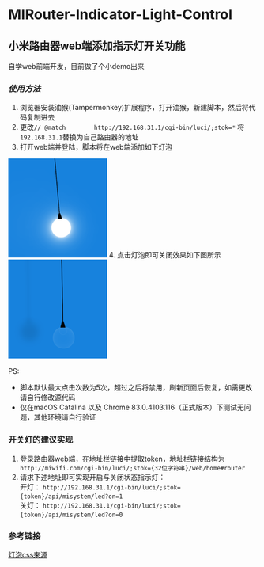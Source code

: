 # MIRouter-Indicator-Light-Control
## 小米路由器web端添加指示灯开关功能

自学web前端开发，目前做了个小demo出来

### *使用方法*

1. 浏览器安装油猴(Tampermonkey)扩展程序，打开油猴，新建脚本，然后将代码复制进去
2. 更改`// @match        http://192.168.31.1/cgi-bin/luci/;stok=*` 将 `192.168.31.1`替换为自己路由器的地址
3. 打开web端并登陆，脚本将在web端添加如下灯泡
<img src='./image/led_on.png'  width = '200px'>
4. 点击灯泡即可关闭效果如下图所示
<img src='./image/led_off.png'  width = '200px'>

PS:
+ 脚本默认最大点击次数为5次，超过之后将禁用，刷新页面后恢复，如需更改请自行修改源代码
+ 仅在macOS Catalina 以及 Chrome 83.0.4103.116（正式版本）下测试无问题，其他环境请自行验证

### 开关灯的建议实现
1. 登录路由器web端，在地址栏链接中提取token，地址栏链接结构为 `http://miwifi.com/cgi-bin/luci/;stok={32位字符串}/web/home#router`
2. 请求下述地址即可实现开启与关闭状态指示灯：  
开灯： 
`http://192.168.31.1/cgi-bin/luci/;stok={token}/api/misystem/led?on=1`  
关灯：
`http://192.168.31.1/cgi-bin/luci/;stok={token}/api/misystem/led?on=0`  




### 参考链接
[灯泡css来源](https://www.jq22.com/code963)



